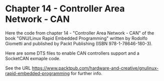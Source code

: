 Chapter 14 - Controller Area Network - CAN
==========================================

Here the code from chapter 14 - "Controller Area Network - CAN" of the book
"GNU/Linux Rapid Embedded Programming" written by Rodolfo Giometti
and published by Packt Publishing (ISBN 978-1-78646-180-3).

Here are some DTS files to enable CAN controllers support and a SocketCAN
exmaple code.

See the URL
https://www.packtpub.com/hardware-and-creative/gnulinux-rapid-embedded-programming
for further info.
